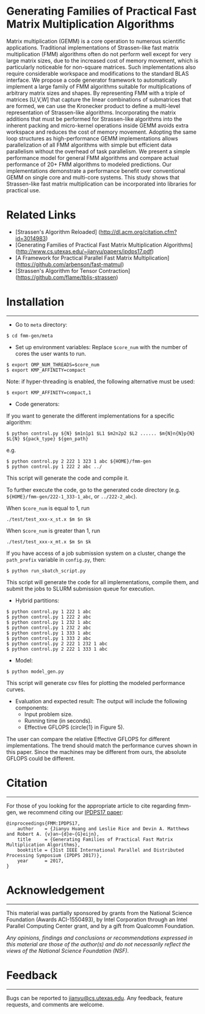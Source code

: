 # Generating Families of Practical Fast Matrix Multiplication Algorithms

Matrix multiplication (GEMM) is a core operation to numerous scientific applications. Traditional implementations of Strassen-like fast matrix multiplication (FMM) algorithms often do not perform well except for very large matrix sizes, due to the increased cost of memory movement, which is particularly noticeable for non-square matrices. Such implementations also require considerable workspace and modifications to the standard BLAS interface. We propose a code generator framework to automatically implement a large family of FMM algorithms suitable for multiplications of arbitrary matrix sizes and shapes. By representing FMM with a triple of matrices [U,V,W] that capture the linear combinations of submatrices that are formed, we can use the Kronecker product to define a multi-level representation of Strassen-like algorithms. Incorporating the matrix additions that must be performed for Strassen-like algorithms into the inherent packing and micro-kernel operations inside GEMM avoids extra workspace and reduces the cost of memory movement. Adopting the same loop structures as high-performance GEMM implementations allows parallelization of all FMM algorithms with simple but efficient data parallelism without the overhead of task parallelism. We present a simple performance model for general FMM algorithms and compare actual performance of 20+ FMM algorithms to modeled predictions. Our implementations demonstrate a performance benefit over conventional GEMM on single core and multi-core systems. This study shows that Strassen-like fast matrix multiplication can be incorporated into libraries for practical use.

# Related Links
* [Strassen's Algorithm Reloaded] (http://dl.acm.org/citation.cfm?id=3014983)
* [Generating Families of Practical Fast Matrix Multiplication Algorithms] (http://www.cs.utexas.edu/~jianyu/papers/ipdps17.pdf)
* [A Framework for Practical Parallel Fast Matrix Multiplication] (https://github.com/arbenson/fast-matmul)
* [Strassen's Algorithm for Tensor Contraction] (https://github.com/flame/tblis-strassen)

# Installation
-----------

* Go to `meta` directory:

```
$ cd fmm-gen/meta
```

* Set up environment variables:
Replace `$core_num` with the number of cores the user wants to run.

```
$ export OMP_NUM_THREADS=$core_num
$ export KMP_AFFINITY=compact
```

Note: if hyper-threading is enabled, the following alternative must be used:

```
$ export KMP_AFFINITY=compact,1
```

* Code generators:

If you want to generate the different implementations for a specific algorithm:

```
$ python control.py ${N} $m1n1p1 $L1 $m2n2p2 $L2 ...... $m{N}n{N}p{N} $L{N} ${pack_type} ${gen_path}
```
e.g.
```
$ python control.py 2 222 1 323 1 abc ${HOME}/fmm-gen
$ python control.py 1 222 2 abc ../
```

This script will generate the code and compile it.

To further execute the code, go to the generated code directory (e.g. `${HOME}/fmm-gen/222-1_333-1_abc`, or `../222-2_abc`). 

When `$core_num` is equal to 1,
run 
```
./test/test_xxx-x_st.x $m $n $k
```
When `$core_num` is greater than 1,
run
```
./test/test_xxx-x_mt.x $m $n $k
```

If you have access of a job submission system on a cluster, change the `path_prefix` variable in `config.py`, then:
```
$ python run_sbatch_script.py
```

This script will generate the code for all implementations, compile them, and submit the jobs to SLURM submission queue for execution.

* Hybrid partitions:

```
$ python control.py 1 222 1 abc
$ python control.py 1 222 2 abc
$ python control.py 1 232 1 abc
$ python control.py 1 232 2 abc
$ python control.py 1 333 1 abc
$ python control.py 1 333 2 abc
$ python control.py 2 222 1 232 1 abc
$ python control.py 2 222 1 333 1 abc
```

* Model:

```
$ python model_gen.py
```
This script will generate csv files for plotting the modeled performance curves.

* Evaluation and expected result: The output will include the following components:
  * Input problem size.
  * Running time (in seconds).
  * Effective GFLOPS (circle{1} in Figure 5).

The user can compare the relative Effective GFLOPS for different implementations.
The trend should match the performance curves shown in this paper.
Since the machines may be different from ours, the absolute GFLOPS could be different.

# Citation
-----------
For those of you looking for the appropriate article to cite regarding fmm-gen, we
recommend citing our
[IPDPS17 paper](http://www.cs.utexas.edu/~jianyu/papers/ipdps17.pdf): 

```
@inproceedings{FMM:IPDPS17,
    author    = {Jianyu Huang and Leslie Rice and Devin A. Matthews and Robert A. {v}an~{d}e~{G}eijn},
    title     = {Generating Families of Practical Fast Matrix Multiplication Algorithms},
    booktitle = {31st IEEE International Parallel and Distributed Processing Symposium (IPDPS 2017)},
    year      = 2017,
}
``` 

# Acknowledgement
-----------
This material was partially sponsored by grants from the National Science Foundation (Awards ACI-1550493), by Intel Corporation through an Intel Parallel Computing Center grant, and by a gift from Qualcomm Foundation.

_Any opinions, findings and conclusions or recommendations expressed in this material are those of the author(s) and do not necessarily reflect the views of the National Science Foundation (NSF)._

# Feedback
-----------
Bugs can be reported to jianyu@cs.utexas.edu. Any feedback, feature requests, and comments are welcome.

